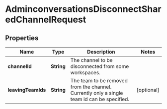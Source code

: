 

# AdminconversationsDisconnectSharedChannelRequest


## Properties

| Name | Type | Description | Notes |
|------------ | ------------- | ------------- | -------------|
|**channelId** | **String** | The channel to be disconnected from some workspaces. |  |
|**leavingTeamIds** | **String** | The team to be removed from the channel. Currently only a single team id can be specified. |  [optional] |




